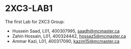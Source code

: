 # 2XC3-LAB1
The first Lab for 2XC3
Group:
- Hussein Saad, L01, 400307995, saadh@mcmaster.ca 
- Zahin Hossain, L01, 400324442, hossaz5@mcmaster.ca 
- Ammar Kazi, L01, 400317090, kazim15@mcmaster.ca
